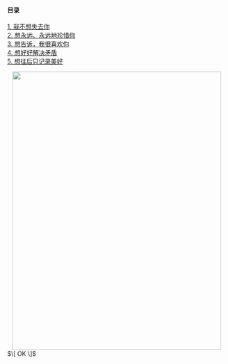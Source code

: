 #### 目录
[1. 我不想失去你](1.md)  
[2. 想永远、永远地珍惜你](2.md)  
[3. 想告诉，我很喜欢你](3.md)  
[4. 想好好解决矛盾](5.md)  
[5. 想往后只记录美好](4.md)  

<div style="text-align:center"><img src="https://pic2.zhimg.com/80/v2-95b000694b20445686dc488c8f27d0fd_720w.jpg" width = "480" height = "640" align=center/></div>
$\[ OK \]$
